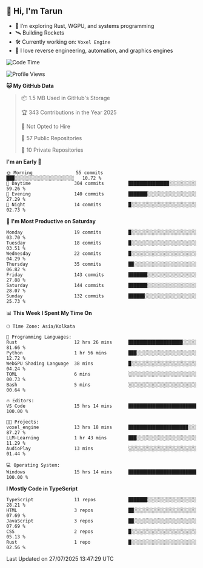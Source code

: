 ## 👋 Hi, I'm Tarun

- 🧠 I’m exploring Rust, WGPU, and systems programming
- 🛰️ Building Rockets
- 🛠️ Currently working on: `Voxel Engine`
- 🧪 I love reverse engineering, automation, and graphics engines

<!--START_SECTION:waka-->
![Code Time](http://img.shields.io/badge/Code%20Time-18%20hrs%202%20mins-blue)

![Profile Views](http://img.shields.io/badge/Profile%20Views-70-blue)

**🐱 My GitHub Data** 

> 📦 1.5 MB Used in GitHub's Storage 
 > 
> 🏆 343 Contributions in the Year 2025
 > 
> 🚫 Not Opted to Hire
 > 
> 📜 57 Public Repositories 
 > 
> 🔑 10 Private Repositories 
 > 
**I'm an Early 🐤** 

```text
🌞 Morning                55 commits          ███░░░░░░░░░░░░░░░░░░░░░░   10.72 % 
🌆 Daytime                304 commits         ███████████████░░░░░░░░░░   59.26 % 
🌃 Evening                140 commits         ███████░░░░░░░░░░░░░░░░░░   27.29 % 
🌙 Night                  14 commits          █░░░░░░░░░░░░░░░░░░░░░░░░   02.73 % 
```
📅 **I'm Most Productive on Saturday** 

```text
Monday                   19 commits          █░░░░░░░░░░░░░░░░░░░░░░░░   03.70 % 
Tuesday                  18 commits          █░░░░░░░░░░░░░░░░░░░░░░░░   03.51 % 
Wednesday                22 commits          █░░░░░░░░░░░░░░░░░░░░░░░░   04.29 % 
Thursday                 35 commits          ██░░░░░░░░░░░░░░░░░░░░░░░   06.82 % 
Friday                   143 commits         ███████░░░░░░░░░░░░░░░░░░   27.88 % 
Saturday                 144 commits         ███████░░░░░░░░░░░░░░░░░░   28.07 % 
Sunday                   132 commits         ██████░░░░░░░░░░░░░░░░░░░   25.73 % 
```


📊 **This Week I Spent My Time On** 

```text
🕑︎ Time Zone: Asia/Kolkata

💬 Programming Languages: 
Rust                     12 hrs 26 mins      ████████████████████░░░░░   81.66 % 
Python                   1 hr 56 mins        ███░░░░░░░░░░░░░░░░░░░░░░   12.72 % 
WebGPU Shading Language  38 mins             █░░░░░░░░░░░░░░░░░░░░░░░░   04.24 % 
TOML                     6 mins              ░░░░░░░░░░░░░░░░░░░░░░░░░   00.73 % 
Bash                     5 mins              ░░░░░░░░░░░░░░░░░░░░░░░░░   00.64 % 

🔥 Editors: 
VS Code                  15 hrs 14 mins      █████████████████████████   100.00 % 

🐱‍💻 Projects: 
voxel_engine             13 hrs 18 mins      ██████████████████████░░░   87.27 % 
LLM-Learning             1 hr 43 mins        ███░░░░░░░░░░░░░░░░░░░░░░   11.29 % 
AudioPlay                13 mins             ░░░░░░░░░░░░░░░░░░░░░░░░░   01.44 % 

💻 Operating System: 
Windows                  15 hrs 14 mins      █████████████████████████   100.00 % 
```

**I Mostly Code in TypeScript** 

```text
TypeScript               11 repos            ███████░░░░░░░░░░░░░░░░░░   28.21 % 
HTML                     3 repos             ██░░░░░░░░░░░░░░░░░░░░░░░   07.69 % 
JavaScript               3 repos             ██░░░░░░░░░░░░░░░░░░░░░░░   07.69 % 
CSS                      2 repos             █░░░░░░░░░░░░░░░░░░░░░░░░   05.13 % 
Rust                     1 repo              █░░░░░░░░░░░░░░░░░░░░░░░░   02.56 % 
```




 Last Updated on 27/07/2025 13:47:29 UTC
<!--END_SECTION:waka-->
